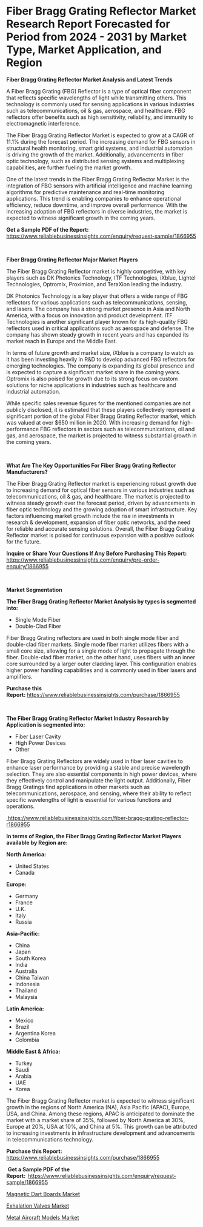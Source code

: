 <p><h1>Fiber Bragg Grating Reflector Market Research Report Forecasted for Period from 2024 -  2031 by Market Type, Market Application, and Region</h1></p><p><strong>Fiber Bragg Grating Reflector Market Analysis and Latest Trends</strong></p>
<p><p>A Fiber Bragg Grating (FBG) Reflector is a type of optical fiber component that reflects specific wavelengths of light while transmitting others. This technology is commonly used for sensing applications in various industries such as telecommunications, oil & gas, aerospace, and healthcare. FBG reflectors offer benefits such as high sensitivity, reliability, and immunity to electromagnetic interference.</p><p>The Fiber Bragg Grating Reflector Market is expected to grow at a CAGR of 11.1% during the forecast period. The increasing demand for FBG sensors in structural health monitoring, smart grid systems, and industrial automation is driving the growth of the market. Additionally, advancements in fiber optic technology, such as distributed sensing systems and multiplexing capabilities, are further fueling the market growth.</p><p>One of the latest trends in the Fiber Bragg Grating Reflector Market is the integration of FBG sensors with artificial intelligence and machine learning algorithms for predictive maintenance and real-time monitoring applications. This trend is enabling companies to enhance operational efficiency, reduce downtime, and improve overall performance. With the increasing adoption of FBG reflectors in diverse industries, the market is expected to witness significant growth in the coming years.</p></p>
<p><strong>Get a Sample PDF of the Report:&nbsp;</strong> <a href="https://www.reliablebusinessinsights.com/enquiry/request-sample/1866955">https://www.reliablebusinessinsights.com/enquiry/request-sample/1866955</a></p>
<p>&nbsp;</p>
<p><strong>Fiber Bragg Grating Reflector Major Market Players</strong></p>
<p><p>The Fiber Bragg Grating Reflector market is highly competitive, with key players such as DK Photonics Technology, ITF Technologies, iXblue, Lightel Technologies, Optromix, Proximion, and TeraXion leading the industry. </p><p>DK Photonics Technology is a key player that offers a wide range of FBG reflectors for various applications such as telecommunications, sensing, and lasers. The company has a strong market presence in Asia and North America, with a focus on innovation and product development. ITF Technologies is another significant player known for its high-quality FBG reflectors used in critical applications such as aerospace and defense. The company has shown steady growth in recent years and has expanded its market reach in Europe and the Middle East.</p><p>In terms of future growth and market size, iXblue is a company to watch as it has been investing heavily in R&D to develop advanced FBG reflectors for emerging technologies. The company is expanding its global presence and is expected to capture a significant market share in the coming years. Optromix is also poised for growth due to its strong focus on custom solutions for niche applications in industries such as healthcare and industrial automation.</p><p>While specific sales revenue figures for the mentioned companies are not publicly disclosed, it is estimated that these players collectively represent a significant portion of the global Fiber Bragg Grating Reflector market, which was valued at over $650 million in 2020. With increasing demand for high-performance FBG reflectors in sectors such as telecommunications, oil and gas, and aerospace, the market is projected to witness substantial growth in the coming years.</p></p>
<p>&nbsp;</p>
<p><strong>What Are The Key Opportunities For Fiber Bragg Grating Reflector Manufacturers?</strong></p>
<p><p>The Fiber Bragg Grating Reflector market is experiencing robust growth due to increasing demand for optical fiber sensors in various industries such as telecommunications, oil & gas, and healthcare. The market is projected to witness steady growth over the forecast period, driven by advancements in fiber optic technology and the growing adoption of smart infrastructure. Key factors influencing market growth include the rise in investments in research & development, expansion of fiber optic networks, and the need for reliable and accurate sensing solutions. Overall, the Fiber Bragg Grating Reflector market is poised for continuous expansion with a positive outlook for the future.</p></p>
<p><strong>Inquire or Share Your Questions If Any Before Purchasing This Report:</strong> <a href="https://www.reliablebusinessinsights.com/enquiry/pre-order-enquiry/1866955">https://www.reliablebusinessinsights.com/enquiry/pre-order-enquiry/1866955</a></p>
<p>&nbsp;</p>
<p><strong>Market Segmentation</strong></p>
<p><strong>The Fiber Bragg Grating Reflector Market Analysis by types is segmented into:</strong></p>
<p><ul><li>Single Mode Fiber</li><li>Double-Clad Fiber</li></ul></p>
<p><p>Fiber Bragg Grating reflectors are used in both single mode fiber and double-clad fiber markets. Single mode fiber market utilizes fibers with a small core size, allowing for a single mode of light to propagate through the fiber. Double-clad fiber market, on the other hand, uses fibers with an inner core surrounded by a larger outer cladding layer. This configuration enables higher power handling capabilities and is commonly used in fiber lasers and amplifiers.</p></p>
<p><strong>Purchase this Report:&nbsp;</strong><a href="https://www.reliablebusinessinsights.com/purchase/1866955">https://www.reliablebusinessinsights.com/purchase/1866955</a></p>
<p>&nbsp;</p>
<p><strong>The Fiber Bragg Grating Reflector Market Industry Research by Application is segmented into:</strong></p>
<p><ul><li>Fiber Laser Cavity</li><li>High Power Devices</li><li>Other</li></ul></p>
<p><p>Fiber Bragg Grating Reflectors are widely used in fiber laser cavities to enhance laser performance by providing a stable and precise wavelength selection. They are also essential components in high power devices, where they effectively control and manipulate the light output. Additionally, Fiber Bragg Gratings find applications in other markets such as telecommunications, aerospace, and sensing, where their ability to reflect specific wavelengths of light is essential for various functions and operations.</p></p>
<p><a href="https://www.reliablebusinessinsights.com/fiber-bragg-grating-reflector-r1866955">&nbsp;https://www.reliablebusinessinsights.com/fiber-bragg-grating-reflector-r1866955</a></p>
<p><strong>In terms of Region, the Fiber Bragg Grating Reflector Market Players available by Region are:</strong></p>
<p>
    <p> <strong> North America: </strong>
        <ul>
            <li>United States</li>
            <li>Canada</li>
        </ul>
        </p> 
    <p> <strong> Europe: </strong>
        <ul>
            <li>Germany</li>
            <li>France</li>
            <li>U.K.</li>
            <li>Italy</li>
            <li>Russia</li>
        </ul>
        </p> 
    <p> <strong> Asia-Pacific: </strong>
        <ul>
            <li>China</li>
            <li>Japan</li>
            <li>South Korea</li>
            <li>India</li>
            <li>Australia</li>
            <li>China Taiwan</li>
            <li>Indonesia</li>
            <li>Thailand</li>
            <li>Malaysia</li>
        </ul>
        </p> 
    <p> <strong> Latin America: </strong>
        <ul>
            <li>Mexico</li>
            <li>Brazil</li>
            <li>Argentina Korea</li>
            <li>Colombia</li>
        </ul>
        </p> 
    <p> <strong> Middle East & Africa: </strong>
        <ul>
            <li>Turkey</li>
            <li>Saudi</li>
            <li>Arabia</li>
            <li>UAE</li>
            <li>Korea</li>
        </ul>
    </p>
    </p>
<p><p>The Fiber Bragg Grating Reflector market is expected to witness significant growth in the regions of North America (NA), Asia Pacific (APAC), Europe, USA, and China. Among these regions, APAC is anticipated to dominate the market with a market share of 35%, followed by North America at 30%, Europe at 20%, USA at 10%, and China at 5%. This growth can be attributed to increasing investments in infrastructure development and advancements in telecommunications technology.</p></p>
<p><strong>Purchase this Report: </strong><a href="https://www.reliablebusinessinsights.com/purchase/1866955">https://www.reliablebusinessinsights.com/purchase/1866955</a></p>
<p>&nbsp;<strong>Get a Sample PDF of the Report:&nbsp;&nbsp;</strong><a href="https://www.reliablebusinessinsights.com/enquiry/request-sample/1866955">https://www.reliablebusinessinsights.com/enquiry/request-sample/1866955</a></p>
<p><strong></strong></p>
<p><p><a href="https://github.com/ifhhndtz21/Market-Research-Report-List-1/blob/main/magnetic-dart-boards-market.md">Magnetic Dart Boards Market</a></p><p><a href="https://github.com/HallieBird1/Market-Research-Report-List-1/blob/main/exhalation-valves-market.md">Exhalation Valves Market</a></p><p><a href="https://github.com/AarobcfAusbdnjvXff/Market-Research-Report-List-1/blob/main/metal-aircraft-models-market.md">Metal Aircraft Models Market</a></p></p>